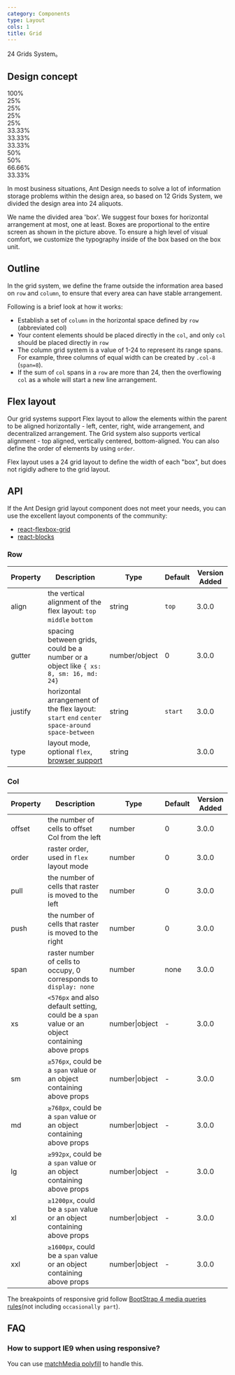 ```yaml
---
category: Components
type: Layout
cols: 1
title: Grid
---
```


24 Grids System。

## Design concept

<div class="grid-demo">
<div class="ant-row demo-row">
  <div class="ant-col-24 demo-col demo-col-1">
    100%
  </div>
</div>
<div class="ant-row demo-row">
  <div class="ant-col-6 demo-col demo-col-2">
    25%
  </div>
  <div class="ant-col-6 demo-col demo-col-3">
    25%
  </div>
  <div class="ant-col-6 demo-col demo-col-2">
    25%
  </div>
  <div class="ant-col-6 demo-col demo-col-3">
    25%
  </div>
</div>
<div class="ant-row demo-row">
  <div class="ant-col-8 demo-col demo-col-4">
    33.33%
  </div>
  <div class="ant-col-8 demo-col demo-col-5">
    33.33%
  </div>
  <div class="ant-col-8 demo-col demo-col-4">
    33.33%
  </div>
</div>
<div class="ant-row demo-row">
  <div class="ant-col-12 demo-col demo-col-1">
    50%
  </div>
  <div class="ant-col-12 demo-col demo-col-3">
    50%
  </div>
</div>
<div class="ant-row demo-row">
  <div class="ant-col-16 demo-col demo-col-4">
    66.66%
  </div>
  <div class="ant-col-8 demo-col demo-col-5">
    33.33%
  </div>
</div>
</div>

In most business situations, Ant Design needs to solve a lot of information storage problems within the design area, so based on 12 Grids System, we divided the design area into 24 aliquots.

We name the divided area 'box'. We suggest four boxes for horizontal arrangement at most, one at least. Boxes are proportional to the entire screen as shown in the picture above. To ensure a high level of visual comfort, we customize the typography inside of the box based on the box unit.

## Outline

In the grid system, we define the frame outside the information area based on `row` and `column`, to ensure that every area can have stable arrangement.

Following is a brief look at how it works:

- Establish a set of `column` in the horizontal space defined by `row` (abbreviated col)
- Your content elements should be placed directly in the `col`, and only `col` should be placed directly in `row`
- The column grid system is a value of 1-24 to represent its range spans. For example, three columns of equal width can be created by `.col-8` (`span=8`).
- If the sum of `col` spans in a `row` are more than 24, then the overflowing `col` as a whole will start a new line arrangement.

## Flex layout

Our grid systems support Flex layout to allow the elements within the parent to be aligned horizontally - left, center, right, wide arrangement, and decentralized arrangement. The Grid system also supports vertical alignment - top aligned, vertically centered, bottom-aligned. You can also define the order of elements by using `order`.

Flex layout uses a 24 grid layout to define the width of each "box", but does not rigidly adhere to the grid layout.

## API

If the Ant Design grid layout component does not meet your needs, you can use the excellent layout components of the community:

- [react-flexbox-grid](http://roylee0704.github.io/react-flexbox-grid/)
- [react-blocks](https://github.com/whoisandy/react-blocks/)

### Row

| Property | Description | Type | Default | Version Added |
| --- | --- | --- | --- | --- |
| align | the vertical alignment of the flex layout: `top` `middle` `bottom` | string | `top` | 3.0.0 |
| gutter | spacing between grids, could be a number or a object like `{ xs: 8, sm: 16, md: 24}` | number/object | 0 | 3.0.0 |
| justify | horizontal arrangement of the flex layout: `start` `end` `center` `space-around` `space-between` | string | `start` | 3.0.0 |
| type | layout mode, optional `flex`, [browser support](http://caniuse.com/#search=flex) | string |  | 3.0.0 |

### Col

| Property | Description | Type | Default | Version Added |
| --- | --- | --- | --- | --- |
| offset | the number of cells to offset Col from the left | number | 0 | 3.0.0 |
| order | raster order, used in `flex` layout mode | number | 0 | 3.0.0 |
| pull | the number of cells that raster is moved to the left | number | 0 | 3.0.0 |
| push | the number of cells that raster is moved to the right | number | 0 | 3.0.0 |
| span | raster number of cells to occupy, 0 corresponds to `display: none` | number | none | 3.0.0 |
| xs | `<576px` and also default setting, could be a `span` value or an object containing above props | number\|object | - | 3.0.0 |
| sm | `≥576px`, could be a `span` value or an object containing above props | number\|object | - | 3.0.0 |
| md | `≥768px`, could be a `span` value or an object containing above props | number\|object | - | 3.0.0 |
| lg | `≥992px`, could be a `span` value or an object containing above props | number\|object | - | 3.0.0 |
| xl | `≥1200px`, could be a `span` value or an object containing above props | number\|object | - | 3.0.0 |
| xxl | `≥1600px`, could be a `span` value or an object containing above props | number\|object | - | 3.0.0 |

The breakpoints of responsive grid follow [BootStrap 4 media queries rules](https://getbootstrap.com/docs/4.0/layout/overview/#responsive-breakpoints)(not including `occasionally part`).

## FAQ

### How to support IE9 when using responsive?

You can use [matchMedia polyfill](https://github.com/paulirish/matchMedia.js/) to handle this.
